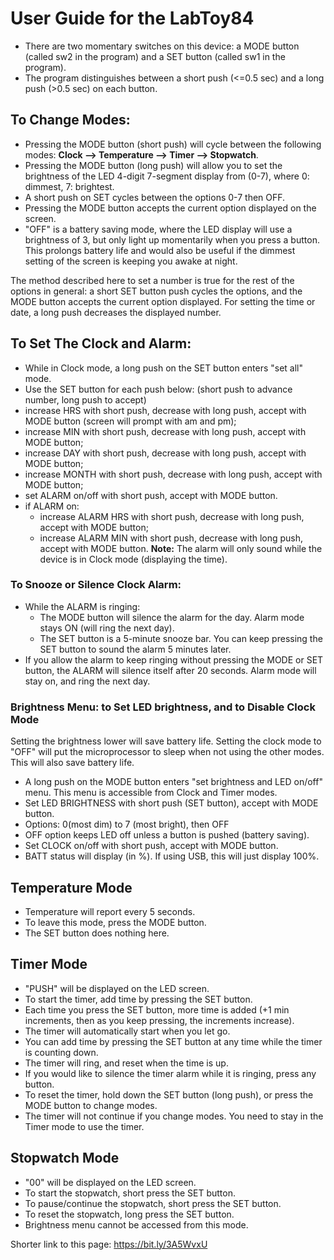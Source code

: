 # User Guide for the LabToy84
  
- There are two momentary switches on this device: a MODE button (called sw2 in the program) and a SET button (called sw1 in the program).
- The program distinguishes between a short push (<=0.5 sec) and a long push (>0.5 sec) on each button.

## To Change Modes: 
- Pressing the MODE button (short push) will cycle between the following modes: <b>Clock --> Temperature --> Timer --> Stopwatch</b>.
- Pressing the MODE button (long push) will allow you to set the brightness of the LED 4-digit 7-segment display from (0-7), where 0: dimmest, 7: brightest.
- A short push on SET cycles between the options 0-7 then OFF.
- Pressing the MODE button accepts the current option displayed on the screen.
- "OFF" is a battery saving mode, where the LED display will use a brightness of 3, but only light up momentarily when you press a button. This prolongs battery life and would also be useful if the dimmest setting of the screen is keeping you awake at night.

The method described here to set a number is true for the rest of the options in general: a short SET button push cycles the options, and the MODE button accepts the current option displayed. For setting the time or date, a long push decreases the displayed number.
  
## To Set The Clock and Alarm:
   - While in Clock mode, a long push on the SET button enters "set all" mode.
   - Use the SET button for each push below: (short push to advance number, long push to accept)
   - increase HRS with short push, decrease with long push, accept with MODE button (screen will prompt with am and pm);
   - increase MIN with short push, decrease with long push, accept with MODE button;
   - increase DAY with short push, decrease with long push, accept with MODE button;
   - increase MONTH with short push, decrease with long push, accept with MODE button;
   - set ALARM on/off with short push, accept with MODE button.
   - if ALARM on:
      - increase ALARM HRS with short push, decrease with long push, accept with MODE button;
      - increase ALARM MIN with short push, decrease with long push, accept with MODE button.
   **Note:** The alarm will only sound while the device is in Clock mode (displaying the time).

### To Snooze or Silence Clock Alarm:
   - While the ALARM is ringing:
      - The MODE button will silence the alarm for the day. Alarm mode stays ON (will ring the next day). 
      - The SET button is a 5-minute snooze bar. You can keep pressing the SET button to sound the alarm 5 minutes later.
   - If you allow the alarm to keep ringing without pressing the MODE or SET button, the ALARM will silence itself after 20 seconds. Alarm mode will stay on, and ring the next day.

### Brightness Menu: to Set LED brightness, and to Disable Clock Mode
Setting the brightness lower will save battery life.
Setting the clock mode to "OFF" will put the microprocessor to sleep when not using the other modes. This will also save battery life.

   - A long push on the MODE button enters "set brightness and LED on/off" menu. This menu is accessible from Clock and Timer modes.  
   - Set LED BRIGHTNESS with short push (SET button), accept with MODE button.
   - Options: 0(most dim) to 7 (most bright), then OFF
   - OFF option keeps LED off unless a button is pushed (battery saving).
   - Set CLOCK on/off with short push, accept with MODE button.
   - BATT status will display (in %). If using USB, this will just display 100%.

## Temperature Mode
  - Temperature will report every 5 seconds.
  - To leave this mode, press the MODE button.
  - The SET button does nothing here.

## Timer Mode
  - "PUSH" will be displayed on the LED screen.
  - To start the timer, add time by pressing the SET button.
  - Each time you press the SET button, more time is added (+1 min increments, then as you keep pressing, the increments increase). 
  - The timer will automatically start when you let go.
  - You can add time by pressing the SET button at any time while the timer is counting down.
  - The timer will ring, and reset when the time is up.
  - If you would like to silence the timer alarm while it is ringing, press any button.
  - To reset the timer, hold down the SET button (long push), or press the MODE button to change modes.
  - The timer will not continue if you change modes. You need to stay in the Timer mode to use the timer.

## Stopwatch Mode
  - "00" will be displayed on the LED screen.
  - To start the stopwatch, short press the SET button.
  - To pause/continue the stopwatch, short press the SET button.
  - To reset the stopwatch, long press the SET button.
  - Brightness menu cannot be accessed from this mode.

Shorter link to this page: https://bit.ly/3A5WvxU
